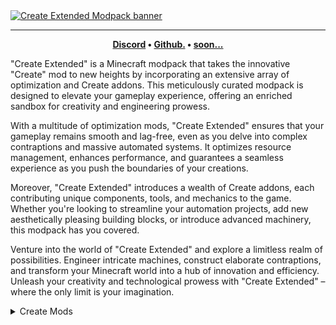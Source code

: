 <a title="Discord" href="https://discord.gg/Tb7WVpdEsU">
<img src="https://cdn-raw.modrinth.com/data/JecgZ0Zh/images/a3f83b9070af8c1c6b80cb7aec0018c2d2e905bd.png" alt="Create Extended Modpack banner"></a>

---
<p align="center">
<strong>
<a href="https://discord.gg/Tb7WVpdEsU">Discord</a> • 
<a href="https://github.com/OwOPetMinecraft/create-extended">Github.</a> • 
<a href="">soon...</a>
</strong>
<p/>
<p></p>
<p>"Create Extended" is a Minecraft modpack that takes the innovative "Create" mod to new heights by incorporating an extensive array of optimization and Create addons. This meticulously curated modpack is designed to elevate your gameplay experience, offering an enriched sandbox for creativity and engineering prowess.

With a multitude of optimization mods, "Create Extended" ensures that your gameplay remains smooth and lag-free, even as you delve into complex contraptions and massive automated systems. It optimizes resource management, enhances performance, and guarantees a seamless experience as you push the boundaries of your creations.

Moreover, "Create Extended" introduces a wealth of Create addons, each contributing unique components, tools, and mechanics to the game. Whether you're looking to streamline your automation projects, add new aesthetically pleasing building blocks, or introduce advanced machinery, this modpack has you covered.

Venture into the world of "Create Extended" and explore a limitless realm of possibilities. Engineer intricate machines, construct elaborate contraptions, and transform your Minecraft world into a hub of innovation and efficiency. Unleash your creativity and technological prowess with "Create Extended" – where the only limit is your imagination.
</p>
                                                             







<details>
<summary>Create Mods</summary>

- [Create Fabric](https://modrinth.com/mod/create-fabric)
- [Create: Steam 'n' Rails](https://modrinth.com/mod/create-steam-n-rails)
- [Create Goggles](https://modrinth.com/mod/create-goggles)
- [Create Enchantment Industry Fabric](https://modrinth.com/mod/create-enchantment-industry-fabric)
- [Create Crafts & Additions](https://modrinth.com/mod/createaddition)
- [Create Big Cannons](https://modrinth.com/mod/create-big-cannons)

</details>
